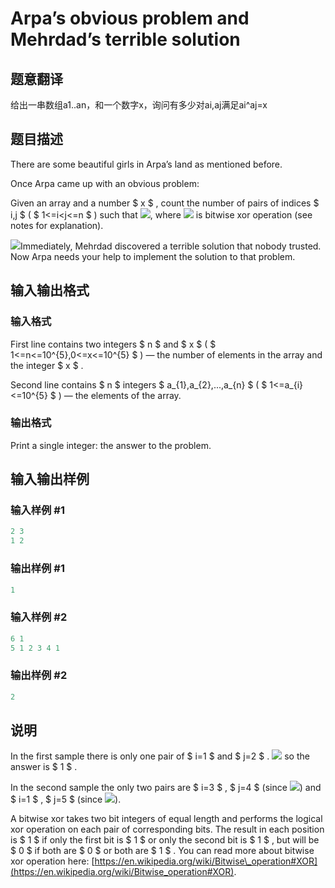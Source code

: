 # Arpa’s obvious problem and Mehrdad’s terrible solution

## 题意翻译

给出一串数组a1..an，和一个数字x，询问有多少对ai,aj满足ai^aj=x

## 题目描述

There are some beautiful girls in Arpa’s land as mentioned before.

Once Arpa came up with an obvious problem:

Given an array and a number $ x $ , count the number of pairs of indices $ i,j $ ( $ 1<=i&lt;j<=n $ ) such that ![](https://cdn.luogu.com.cn/upload/vjudge_pic/CF742B/80e8812f6abd24888e930488b3c56b15fb2a49a1.png), where ![](https://cdn.luogu.com.cn/upload/vjudge_pic/CF742B/4298d47c0191af3c0a3103f431751061bc7e2362.png) is bitwise xor operation (see notes for explanation).

![](https://cdn.luogu.com.cn/upload/vjudge_pic/CF742B/7cd1b5aedffc45f296d333e099a050047eae38ee.png)Immediately, Mehrdad discovered a terrible solution that nobody trusted. Now Arpa needs your help to implement the solution to that problem.

## 输入输出格式

### 输入格式

First line contains two integers $ n $ and $ x $ ( $ 1<=n<=10^{5},0<=x<=10^{5} $ ) — the number of elements in the array and the integer $ x $ .

Second line contains $ n $ integers $ a_{1},a_{2},...,a_{n} $ ( $ 1<=a_{i}<=10^{5} $ ) — the elements of the array.

### 输出格式

Print a single integer: the answer to the problem.

## 输入输出样例

### 输入样例 #1

```cpp
2 3
1 2

```
### 输出样例 #1

```cpp
1
```


### 输入样例 #2

```cpp
6 1
5 1 2 3 4 1

```
### 输出样例 #2

```cpp
2
```


## 说明

In the first sample there is only one pair of $ i=1 $ and $ j=2 $ . ![](https://cdn.luogu.com.cn/upload/vjudge_pic/CF742B/c63bc815847bae57aeba51b11f6ec2211cbd1efa.png) so the answer is $ 1 $ .

In the second sample the only two pairs are $ i=3 $ , $ j=4 $ (since ![](https://cdn.luogu.com.cn/upload/vjudge_pic/CF742B/360a9ab048a3005f1d532cfb7c78e96ffd10455b.png)) and $ i=1 $ , $ j=5 $ (since ![](https://cdn.luogu.com.cn/upload/vjudge_pic/CF742B/e00da54f194d914d5a9270c780a44af611f46740.png)).

A bitwise xor takes two bit integers of equal length and performs the logical xor operation on each pair of corresponding bits. The result in each position is $ 1 $ if only the first bit is $ 1 $ or only the second bit is $ 1 $ , but will be $ 0 $ if both are $ 0 $ or both are $ 1 $ . You can read more about bitwise xor operation here: [https://en.wikipedia.org/wiki/Bitwise\_operation#XOR](https://en.wikipedia.org/wiki/Bitwise_operation#XOR).

